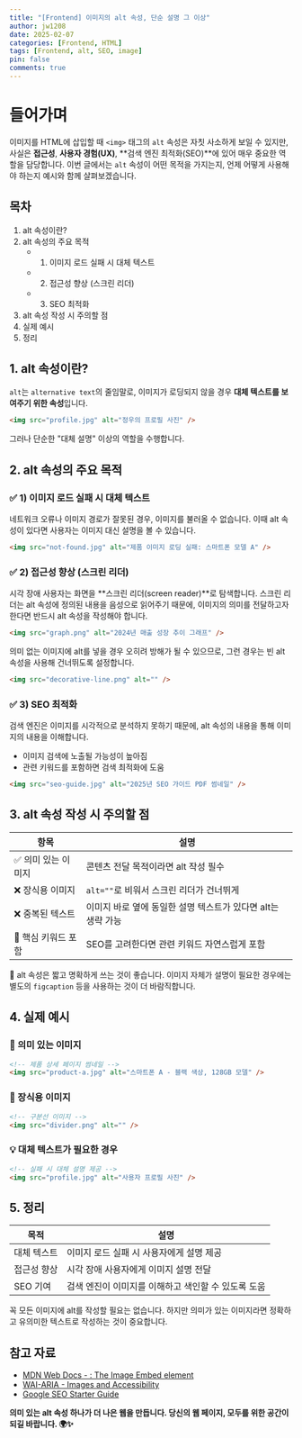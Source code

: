 ```yaml
---
title: "[Frontend] 이미지의 alt 속성, 단순 설명 그 이상"
author: jw1208
date: 2025-02-07
categories: [Frontend, HTML]
tags: [Frontend, alt, SEO, image]
pin: false
comments: true
---
```


# 들어가며

이미지를 HTML에 삽입할 때 `<img>` 태그의 `alt` 속성은 자칫 사소하게 보일 수 있지만,  
사실은 **접근성**, **사용자 경험(UX)**, **검색 엔진 최적화(SEO)**에 있어 매우 중요한 역할을 담당합니다.
이번 글에서는 `alt` 속성이 어떤 목적을 가지는지, 언제 어떻게 사용해야 하는지 예시와 함께 살펴보겠습니다.

## 목차
1. alt 속성이란?  
2. alt 속성의 주요 목적  
   - 1) 이미지 로드 실패 시 대체 텍스트  
   - 2) 접근성 향상 (스크린 리더)  
   - 3) SEO 최적화  
3. alt 속성 작성 시 주의할 점  
4. 실제 예시  
5. 정리  

## 1. alt 속성이란?

`alt`는 `alternative text`의 줄임말로, 이미지가 로딩되지 않을 경우 **대체 텍스트를 보여주기 위한 속성**입니다.

```html
<img src="profile.jpg" alt="정우의 프로필 사진" />
```

그러나 단순한 "대체 설명" 이상의 역할을 수행합니다.

## 2. alt 속성의 주요 목적

### ✅ 1) 이미지 로드 실패 시 대체 텍스트

네트워크 오류나 이미지 경로가 잘못된 경우, 이미지를 불러올 수 없습니다.
이때 alt 속성이 있다면 사용자는 이미지 대신 설명을 볼 수 있습니다.

```html
<img src="not-found.jpg" alt="제품 이미지 로딩 실패: 스마트폰 모델 A" />
```

### ✅ 2) 접근성 향상 (스크린 리더)

시각 장애 사용자는 화면을 **스크린 리더(screen reader)**로 탐색합니다.
스크린 리더는 alt 속성에 정의된 내용을 음성으로 읽어주기 때문에,
이미지의 의미를 전달하고자 한다면 반드시 alt 속성을 작성해야 합니다.

```html
<img src="graph.png" alt="2024년 매출 성장 추이 그래프" />
```

의미 없는 이미지에 alt를 넣을 경우 오히려 방해가 될 수 있으므로,
그런 경우는 빈 alt 속성을 사용해 건너뛰도록 설정합니다.

```html
<img src="decorative-line.png" alt="" />
```

### ✅ 3) SEO 최적화

검색 엔진은 이미지를 시각적으로 분석하지 못하기 때문에,
alt 속성의 내용을 통해 이미지의 내용을 이해합니다.
- 이미지 검색에 노출될 가능성이 높아짐
- 관련 키워드를 포함하면 검색 최적화에 도움

```html
<img src="seo-guide.jpg" alt="2025년 SEO 가이드 PDF 썸네일" />
```

## 3. alt 속성 작성 시 주의할 점

| 항목 | 설명 |
|------|------|
| ✅ 의미 있는 이미지 | 콘텐츠 전달 목적이라면 alt 작성 필수 |
| ❌ 장식용 이미지 | `alt=""`로 비워서 스크린 리더가 건너뛰게 |
| ❌ 중복된 텍스트 | 이미지 바로 옆에 동일한 설명 텍스트가 있다면 alt는 생략 가능 |
| 🔑 핵심 키워드 포함 | SEO를 고려한다면 관련 키워드 자연스럽게 포함 |

📌 alt 속성은 짧고 명확하게 쓰는 것이 좋습니다.
이미지 자체가 설명이 필요한 경우에는 별도의 `figcaption` 등을 사용하는 것이 더 바람직합니다.

## 4. 실제 예시

### 🎯 의미 있는 이미지
```html
<!-- 제품 상세 페이지 썸네일 -->
<img src="product-a.jpg" alt="스마트폰 A - 블랙 색상, 128GB 모델" />
```

### 🎨 장식용 이미지
```html
<!-- 구분선 이미지 -->
<img src="divider.png" alt="" />
```

### 💡 대체 텍스트가 필요한 경우
```html
<!-- 실패 시 대체 설명 제공 -->
<img src="profile.jpg" alt="사용자 프로필 사진" />
```

## 5. 정리

| 목적 | 설명 |
|------|------|
| 대체 텍스트 | 이미지 로드 실패 시 사용자에게 설명 제공 |
| 접근성 향상 | 시각 장애 사용자에게 이미지 설명 전달 |
| SEO 기여 | 검색 엔진이 이미지를 이해하고 색인할 수 있도록 도움 |

꼭 모든 이미지에 alt를 작성할 필요는 없습니다.
하지만 의미가 있는 이미지라면 정확하고 유의미한 텍스트로 작성하는 것이 중요합니다.

## 참고 자료
- [MDN Web Docs - <img>: The Image Embed element](https://developer.mozilla.org/en-US/docs/Web/HTML/Element/img)
- [WAI-ARIA - Images and Accessibility](https://www.w3.org/WAI/tutorials/images/)
- [Google SEO Starter Guide](https://support.google.com/webmasters/answer/7451184)

**의미 있는 alt 속성 하나가 더 나은 웹을 만듭니다.
당신의 웹 페이지, 모두를 위한 공간이 되길 바랍니다. 🌍✨**